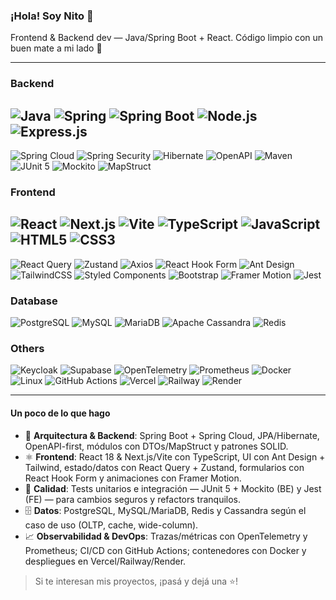 ### ¡Hola! Soy Nito 👋

Frontend & Backend dev — Java/Spring Boot + React. Código limpio con un buen mate a mi lado 🧉

<!-- <img align="left" width="47%" src="https://github-readme-stats.vercel.app/api?username=Nito-Crespi&show_icons=true&count_private=true&theme=radical" /> -->
<!-- <img align="left" width="47%" src="https://github-readme-stats.vercel.app/api/top-langs/?username=Nito-Crespi&hide=jupyter%20notebook&layout=compact&theme=radical" /> -->
<!-- <br clear="both" /> -->

---

### Backend
![Java](https://img.shields.io/badge/Java-ED8B00?style=for-the-badge&logo=openjdk&logoColor=white)
![Spring](https://img.shields.io/badge/Spring-6DB33F?style=for-the-badge&logo=spring&logoColor=white)
![Spring Boot](https://img.shields.io/badge/Spring%20Boot-6DB33F?style=for-the-badge&logo=springboot&logoColor=white)
![Node.js](https://img.shields.io/badge/Node.js-339933?style=for-the-badge&logo=nodedotjs&logoColor=white)
![Express.js](https://img.shields.io/badge/Express.js-000000?style=for-the-badge&logo=express&logoColor=white)
---
![Spring Cloud](https://img.shields.io/badge/Spring%20Cloud-6DB33F?style=for-the-badge&logo=spring&logoColor=white)
![Spring Security](https://img.shields.io/badge/Spring%20Security-6DB33F?style=for-the-badge&logo=springsecurity&logoColor=white)
![Hibernate](https://img.shields.io/badge/Hibernate-59666C?style=for-the-badge&logo=hibernate&logoColor=white)
![OpenAPI](https://img.shields.io/badge/OpenAPI-6BA539?style=for-the-badge&logo=openapiinitiative&logoColor=white)
![Maven](https://img.shields.io/badge/Maven-C71A36?style=for-the-badge&logo=apachemaven&logoColor=white)
![JUnit 5](https://img.shields.io/badge/JUnit%205-25A162?style=for-the-badge&logo=junit5&logoColor=white)
![Mockito](https://img.shields.io/badge/Mockito-4B9E5F?style=for-the-badge)
![MapStruct](https://img.shields.io/badge/MapStruct-FF6A00?style=for-the-badge)

### Frontend
![React](https://img.shields.io/badge/React-20232a?style=for-the-badge&logo=react&logoColor=61DAFB)
![Next.js](https://img.shields.io/badge/Next.js-000000?style=for-the-badge&logo=next.js&logoColor=white)
![Vite](https://img.shields.io/badge/Vite-646CFF?style=for-the-badge&logo=vite&logoColor=white)
![TypeScript](https://img.shields.io/badge/TypeScript-3178C6?style=for-the-badge&logo=typescript&logoColor=white)
![JavaScript](https://img.shields.io/badge/JavaScript-F7DF1E?style=for-the-badge&logo=javascript&logoColor=black)
![HTML5](https://img.shields.io/badge/HTML5-E34F26?style=for-the-badge&logo=html5&logoColor=white)
![CSS3](https://img.shields.io/badge/CSS3-1572B6?style=for-the-badge&logo=css3&logoColor=white)
---
![React Query](https://img.shields.io/badge/React%20Query-FF4154?style=for-the-badge&logo=reactquery&logoColor=white)
![Zustand](https://img.shields.io/badge/Zustand-764ABC?style=for-the-badge&logo=zustand&logoColor=white)
![Axios](https://img.shields.io/badge/Axios-5A29E4?style=for-the-badge&logo=axios&logoColor=white)
![React Hook Form](https://img.shields.io/badge/React%20Hook%20Form-EC5990?style=for-the-badge&logo=reacthookform&logoColor=white)
![Ant Design](https://img.shields.io/badge/Ant%20Design-0170FE?style=for-the-badge&logo=antdesign&logoColor=white)
![TailwindCSS](https://img.shields.io/badge/Tailwind-06B6D4?style=for-the-badge&logo=tailwindcss&logoColor=white)
![Styled Components](https://img.shields.io/badge/Styled--Components-DB7093?style=for-the-badge&logo=styled-components&logoColor=white)
![Bootstrap](https://img.shields.io/badge/Bootstrap-7952B3?style=for-the-badge&logo=bootstrap&logoColor=white)
![Framer Motion](https://img.shields.io/badge/Framer%20Motion-0055FF?style=for-the-badge&logo=framer&logoColor=white)
![Jest](https://img.shields.io/badge/Jest-C21325?style=for-the-badge&logo=jest&logoColor=white)

### Database
![PostgreSQL](https://img.shields.io/badge/PostgreSQL-4169E1?style=for-the-badge&logo=postgresql&logoColor=white)
![MySQL](https://img.shields.io/badge/MySQL-4479A1?style=for-the-badge&logo=mysql&logoColor=white)
![MariaDB](https://img.shields.io/badge/MariaDB-003545?style=for-the-badge&logo=mariadb&logoColor=white)
![Apache Cassandra](https://img.shields.io/badge/Cassandra-1287B1?style=for-the-badge&logo=apachecassandra&logoColor=white)
![Redis](https://img.shields.io/badge/Redis-DC382D?style=for-the-badge&logo=redis&logoColor=white)

### Others
![Keycloak](https://img.shields.io/badge/Keycloak-000000?style=for-the-badge&logo=keycloak&logoColor=white)
![Supabase](https://img.shields.io/badge/Supabase-3ECF8E?style=for-the-badge&logo=supabase&logoColor=white)
![OpenTelemetry](https://img.shields.io/badge/OpenTelemetry-000000?style=for-the-badge&logo=opentelemetry&logoColor=white)
![Prometheus](https://img.shields.io/badge/Prometheus-E6522C?style=for-the-badge&logo=prometheus&logoColor=white)
![Docker](https://img.shields.io/badge/Docker-2496ED?style=for-the-badge&logo=docker&logoColor=white)
![Linux](https://img.shields.io/badge/Linux-FCC624?style=for-the-badge&logo=linux&logoColor=black)
![GitHub Actions](https://img.shields.io/badge/GitHub%20Actions-2088FF?style=for-the-badge&logo=githubactions&logoColor=white)
![Vercel](https://img.shields.io/badge/Vercel-000000?style=for-the-badge&logo=vercel&logoColor=white)
![Railway](https://img.shields.io/badge/Railway-0B0D0E?style=for-the-badge&logo=railway&logoColor=white)
![Render](https://img.shields.io/badge/Render-46E3B7?style=for-the-badge&logo=render&logoColor=black)

---

#### Un poco de lo que hago
- 🧱 **Arquitectura & Backend**: Spring Boot + Spring Cloud, JPA/Hibernate, OpenAPI-first, módulos con DTOs/MapStruct y patrones SOLID.
- ⚛️ **Frontend**: React 18 & Next.js/Vite con TypeScript, UI con Ant Design + Tailwind, estado/datos con React Query + Zustand, formularios con React Hook Form y animaciones con Framer Motion.
- 🧪 **Calidad**: Tests unitarios e integración — JUnit 5 + Mockito (BE) y Jest (FE) — para cambios seguros y refactors tranquilos.
- 🗄️ **Datos**: PostgreSQL, MySQL/MariaDB, Redis y Cassandra según el caso de uso (OLTP, cache, wide-column).
- 📈 **Observabilidad & DevOps**: Trazas/métricas con OpenTelemetry y Prometheus; CI/CD con GitHub Actions; contenedores con Docker y despliegues en Vercel/Railway/Render.

> Si te interesan mis proyectos, ¡pasá y dejá una ⭐!
